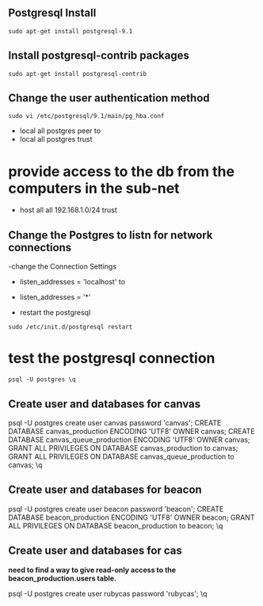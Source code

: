 ## Postgresql Install

`sudo apt-get install postgresql-9.1`

## Install postgresql-contrib packages

`sudo apt-get install postgresql-contrib`

## Change the user authentication method

 `sudo vi /etc/postgresql/9.1/main/pg_hba.conf`

 - local      all     postgres     peer 
to
 - local      all     postgres     trust

# provide access to the db from the computers in the sub-net
 - host all all 192.168.1.0/24 trust

## Change the Postgres to listn for network connections

-change the Connection Settings 

 - listen_addresses = 'localhost' 
to
 - listen_addresses = '*' 

- restart the postgresql

 `sudo /etc/init.d/postgresql restart`

# test the postgresql connection 

 `psql -U postgres
 \q`

## Create user and databases for canvas

psql -U postgres
create user canvas password 'canvas';
CREATE DATABASE canvas_production ENCODING 'UTF8' OWNER canvas;
CREATE DATABASE canvas_queue_production ENCODING 'UTF8' OWNER canvas;
GRANT ALL PRIVILEGES ON DATABASE canvas_production to canvas;
GRANT ALL PRIVILEGES ON DATABASE canvas_queue_production to canvas;
\q

## Create user and databases for beacon

psql -U postgres
create user beacon password 'beacon';
CREATE DATABASE beacon_production ENCODING 'UTF8' OWNER beacon;
GRANT ALL PRIVILEGES ON DATABASE beacon_production to beacon;
\q

## Create user and databases for cas
**need to find a way to give read-only access to the beacon_production.users table.**

psql -U postgres
create user rubycas password 'rubycas';
\q

